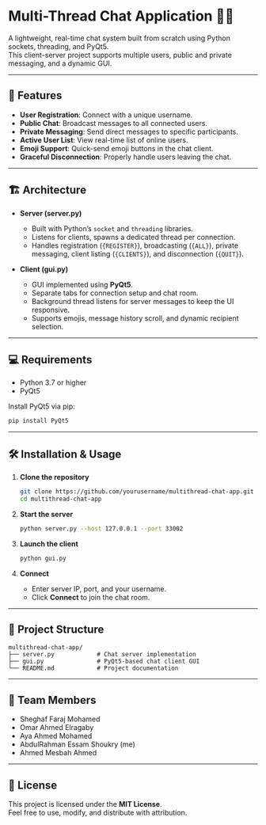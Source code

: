 # Multi-Thread Chat Application 💬🔗

A lightweight, real-time chat system built from scratch using Python sockets, threading, and PyQt5.  
This client-server project supports multiple users, public and private messaging, and a dynamic GUI.

---

## 🚀 Features

- **User Registration**: Connect with a unique username.  
- **Public Chat**: Broadcast messages to all connected users.  
- **Private Messaging**: Send direct messages to specific participants.  
- **Active User List**: View real-time list of online users.  
- **Emoji Support**: Quick-send emoji buttons in the chat client.  
- **Graceful Disconnection**: Properly handle users leaving the chat.

---

## 🏗️ Architecture

- **Server (server.py)**  
  - Built with Python’s `socket` and `threading` libraries.  
  - Listens for clients, spawns a dedicated thread per connection.  
  - Handles registration (`{REGISTER}`), broadcasting (`{ALL}`), private messaging, client listing (`{CLIENTS}`), and disconnection (`{QUIT}`).

- **Client (gui.py)**  
  - GUI implemented using **PyQt5**.  
  - Separate tabs for connection setup and chat room.  
  - Background thread listens for server messages to keep the UI responsive.  
  - Supports emojis, message history scroll, and dynamic recipient selection.

---

## 💻 Requirements

- Python 3.7 or higher  
- PyQt5  

Install PyQt5 via pip:

```bash
pip install PyQt5
```

---

## 🛠 Installation & Usage

1. **Clone the repository**  
   ```bash
   git clone https://github.com/yourusername/multithread-chat-app.git
   cd multithread-chat-app
   ```

2. **Start the server**  
   ```bash
   python server.py --host 127.0.0.1 --port 33002
   ```

3. **Launch the client**  
   ```bash
   python gui.py
   ```

4. **Connect**  
   - Enter server IP, port, and your username.  
   - Click **Connect** to join the chat room.

---

## 📂 Project Structure

```
multithread-chat-app/
├── server.py            # Chat server implementation
├── gui.py               # PyQt5-based chat client GUI
└── README.md            # Project documentation
```

---

## 👥 Team Members

- Sheghaf Faraj Mohamed     
- Omar Ahmed Elragaby  
- Aya Ahmed Mohamed 
- AbdulRahman Essam Shoukry (me)
- Ahmed Mesbah Ahmed 

---

## 📜 License

This project is licensed under the **MIT License**.  
Feel free to use, modify, and distribute with attribution.
